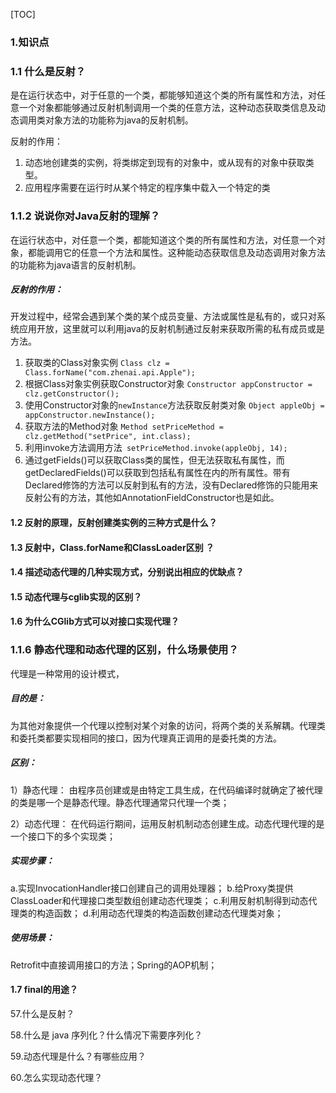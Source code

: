 [TOC]



### 1.知识点

### 1.1 什么是反射？

是在运行状态中，对于任意的一个类，都能够知道这个类的所有属性和方法，对任意一个对象都能够通过反射机制调用一个类的任意方法，这种动态获取类信息及动态调用类对象方法的功能称为java的反射机制。

反射的作用：

1. 动态地创建类的实例，将类绑定到现有的对象中，或从现有的对象中获取类型。
2. 应用程序需要在运行时从某个特定的程序集中载入一个特定的类

### 1.1.2 说说你对Java反射的理解？

在运行状态中，对任意一个类，都能知道这个类的所有属性和方法，对任意一个对象，都能调用它的任意一个方法和属性。这种能动态获取信息及动态调用对象方法的功能称为java语言的反射机制。

##### 反射的作用：

开发过程中，经常会遇到某个类的某个成员变量、方法或属性是私有的，或只对系统应用开放，这里就可以利用java的反射机制通过反射来获取所需的私有成员或是方法。

1. 获取类的Class对象实例 `Class clz = Class.forName("com.zhenai.api.Apple");`
2. 根据Class对象实例获取Constructor对象 `Constructor appConstructor = clz.getConstructor();
   `
3.  使用Constructor对象的`newInstance`方法获取反射类对象 `Object appleObj = appConstructor.newInstance();
   `
4.  获取方法的Method对象 `Method setPriceMethod = clz.getMethod("setPrice", int.class);
   `
5.  利用invoke方法调用方法` setPriceMethod.invoke(appleObj, 14);`
6.  通过getFields()可以获取Class类的属性，但无法获取私有属性，而getDeclaredFields()可以获取到包括私有属性在内的所有属性。带有Declared修饰的方法可以反射到私有的方法，没有Declared修饰的只能用来反射公有的方法，其他如AnnotationFieldConstructor也是如此。

#### 1.2 反射的原理，反射创建类实例的三种方式是什么？



#### 1.3 反射中，Class.forName和ClassLoader区别 ？



#### 1.4 描述动态代理的几种实现方式，分别说出相应的优缺点？



#### 1.5 动态代理与cglib实现的区别？



#### 1.6 为什么CGlib方式可以对接口实现代理？

### 1.1.6 静态代理和动态代理的区别，什么场景使用？

代理是一种常用的设计模式，

##### 目的是：

为其他对象提供一个代理以控制对某个对象的访问，将两个类的关系解耦。代理类和委托类都要实现相同的接口，因为代理真正调用的是委托类的方法。

##### 区别：

1）静态代理：
由程序员创建或是由特定工具生成，在代码编译时就确定了被代理的类是哪一个是静态代理。静态代理通常只代理一个类；

2）动态代理：
在代码运行期间，运用反射机制动态创建生成。动态代理代理的是一个接口下的多个实现类；

##### 实现步骤：

a.实现InvocationHandler接口创建自己的调用处理器；
b.给Proxy类提供ClassLoader和代理接口类型数组创建动态代理类；
c.利用反射机制得到动态代理类的构造函数；
d.利用动态代理类的构造函数创建动态代理类对象；

##### 使用场景：

Retrofit中直接调用接口的方法；Spring的AOP机制；



#### 1.7 final的用途？







57.什么是反射？

58.什么是 java 序列化？什么情况下需要序列化？

59.动态代理是什么？有哪些应用？

60.怎么实现动态代理？